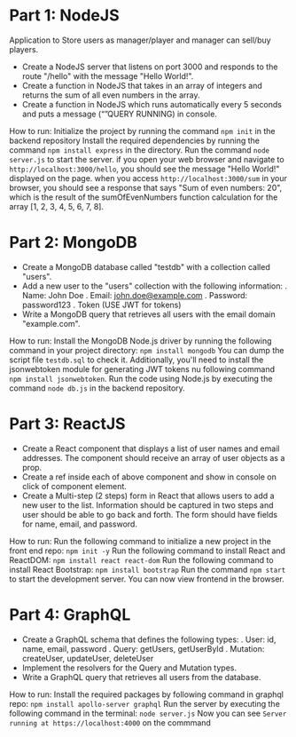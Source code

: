 # Part 1: NodeJS
Application to Store users as manager/player and manager can sell/buy players.
- Create a NodeJS server that listens on port 3000 and responds to the route "/hello" with the message "Hello World!".
- Create a function in NodeJS that takes in an array of integers and returns the sum of all even numbers in the array.
- Create a function in NodeJS which runs automatically every 5 seconds and puts a message (“”QUERY RUNNING) in console. 

How to run: 
Initialize the project by running the command `npm init` in the backend repository
Install the required dependencies by running the command `npm install express` in the directory. 
Run the command `node server.js` to start the server.
if you open your web browser and navigate to `http://localhost:3000/hello`, you should see the message "Hello World!" displayed on the page.
when you access `http://localhost:3000/sum` in your browser, you should see a response that says "Sum of even numbers: 20", which is the result of the sumOfEvenNumbers function calculation for the array [1, 2, 3, 4, 5, 6, 7, 8].

# Part 2: MongoDB
- Create a MongoDB database called "testdb" with a collection called "users".
- Add a new user to the "users" collection with the following information:
  . Name: John Doe
  . Email: john.doe@example.com
  . Password: password123
  . Token (USE JWT for tokens)
- Write a MongoDB query that retrieves all users with the email domain "example.com". 

How to run: 
Install the MongoDB Node.js driver by running the following command in your project directory: `npm install mongodb`
You can dump the script file `testdb.sql` to check it. 
Additionally, you'll need to install the jsonwebtoken module for generating JWT tokens nu following command `npm install jsonwebtoken`.
Run the code using Node.js by executing the command `node db.js` in the backend repository.

# Part 3: ReactJS
- Create a React component that displays a list of user names and email addresses. The component should receive an array of user objects as a prop.
- Create a ref inside each of above component and show in console on click of component element.
- Create a Multi-step (2 steps) form in React that allows users to add a new user to the list.
Information should be captured in two steps and user should be able to go back and forth. The form should have fields for name, email, and password. 

How to run: 
Run the following command to initialize a new project in the front end repo: `npm init -y`
Run the following command to install React and ReactDOM: `npm install react react-dom`
Run the following command to install React Bootstrap: `npm install bootstrap`
Run the command `npm start` to start the development server.
You can now view frontend in the browser. 

# Part 4: GraphQL
- Create a GraphQL schema that defines the following types:
  . User: id, name, email, password
  . Query: getUsers, getUserById
  . Mutation: createUser, updateUser, deleteUser
- Implement the resolvers for the Query and Mutation types.
- Write a GraphQL query that retrieves all users from the database.

How to run: 
Install the required packages by following command in graphql repo: `npm install apollo-server graphql`
Run the server by executing the following command in the terminal: `node server.js`
Now you can see `Server running at https://localhost:4000` on the commmand
